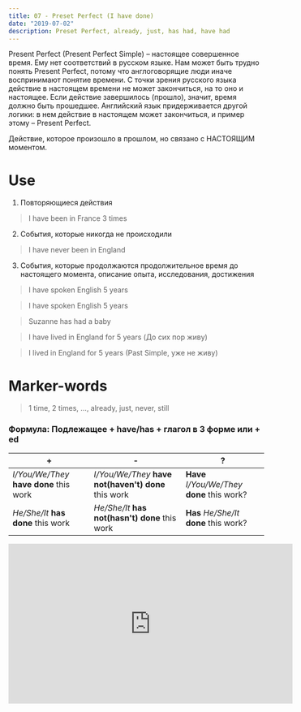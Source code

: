 ```yaml
---
title: 07 - Preset Perfect (I have done)
date: "2019-07-02"
description: Preset Perfect, already, just, has had, have had
---
```


Present Perfect (Present Perfect Simple) – настоящее совершенное время. Ему нет соответствий в русском языке. Нам может быть трудно понять Present Perfect, потому что англоговорящие люди иначе воспринимают понятие времени. С точки зрения русского языка действие в настоящем времени не может закончиться, на то оно и настоящее. Если действие завершилось (прошло), значит, время должно быть прошедшее. Английский язык придерживается другой логики: в нем действие в настоящем может закончиться, и пример этому – Present Perfect. 

Действие, которое произошло в прошлом, но связано с НАСТОЯЩИМ моментом.

# Use
1. Повторяющиеся действия 
> I have been in France 3 times

2. События, которые никогда не происходили
> I have never been in England 

3. События, которые продолжаются продолжительное время до настоящего момента, описание опыта, исследования, достижения
> I have spoken English 5 years

> I have spoken English 5 years

> Suzanne has had a baby

> I have lived in England for 5 years (До сих пор живу)

> I lived in England for 5 years (Past Simple, уже не живу)

# Marker-words 
> 1 time, 2 times, ..., already, just, never, still

### Формула: Подлежащее + have/has + глагол в 3 форме или + ed

|+|-|?| 
|---|---|---|
|*I/You/We/They* **have done** this work|*I/You/We/They* **have not(haven't) done** this work|**Have** *I/You/We/They* **done** this work?|
|*He/She/It* **has done** this work|*He/She/It* **has not(hasn't) done** this work|**Has** *He/She/It* **done** this work?|

<iframe width="560" height="315" src="https://www.youtube.com/embed/DInKEo2hiVM" frameborder="0" allow="accelerometer; autoplay; encrypted-media; gyroscope; picture-in-picture" allowfullscreen></iframe>